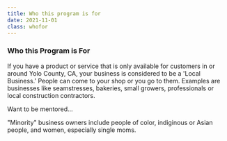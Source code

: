 ```yaml
---
title: Who this program is for
date: 2021-11-01
class: whofor
---
```


### Who this Program is For

If you have a product or service that is only available for customers in or around Yolo County, CA, your business is considered to be a 'Local Business.' People can come to your shop or you go to them. Examples are businesses like seamstresses, bakeries, small growers, professionals or local construction contractors.

Want to be mentored...

"Minority" business owners include people of color, indiginous or Asian people, and women, especially single moms.
